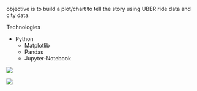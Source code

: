 
objective is to build a plot/chart to tell the story using UBER ride data and city data.

Technologies
- Python 
    - Matplotlib
    - Pandas
    - Jupyter-Notebook


![](https://github.com/Emaway/Data-Analytics-Projects/blob/master/Matplotlib/Pyber_images/Average%20Fare%20by%20City%20Type.png)


![](https://github.com/Emaway/Data-Analytics-Projects/blob/master/Matplotlib/Pyber_images/Total_ride_percent.png/)
